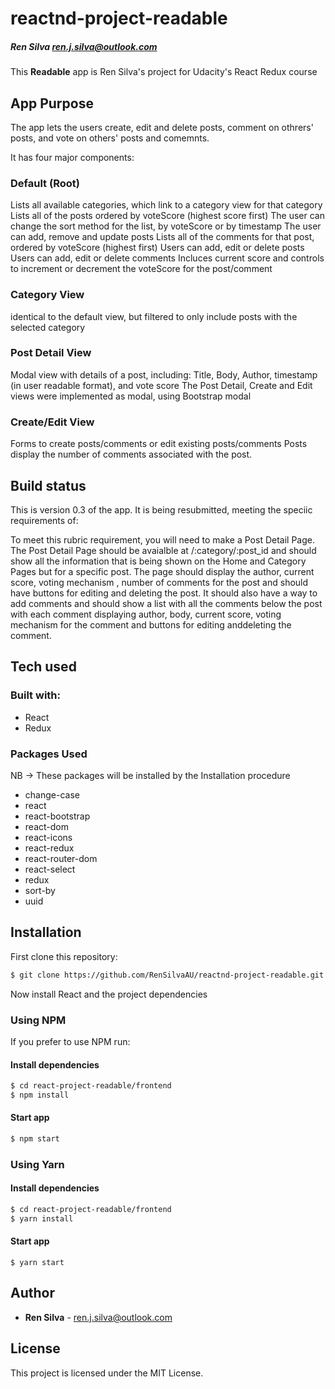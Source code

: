 # reactnd-project-readable

##### Ren Silva [ren.j.silva@outlook.com](mailto:ren.j.silva@outllook.com)
This **Readable** app is Ren Silva's  project for Udacity's React Redux course

## App Purpose

The app lets the users create, edit and delete posts, comment on othrers' posts, and vote on others' posts and comemnts.


It has four major components:

### Default (Root)
Lists all available categories, which link to a category view for that category
Lists all of the posts ordered by voteScore (highest score first)
The user can change the sort method for the list, by voteScore or by timestamp
The user can add, remove and update posts
Lists all of the comments for that post, ordered by voteScore (highest first)
Users can add, edit or delete posts
Users can add, edit or delete comments
Incluces current score and controls to increment or decrement the voteScore for the post/comment

### Category View
identical to the default view, but filtered to only include posts with the selected category

### Post Detail View
Modal view with details of a post, including: Title, Body, Author, timestamp (in user readable format), and vote score
The Post Detail, Create and Edit views were implemented as modal, using Bootstrap modal

### Create/Edit View
Forms to create posts/comments or edit existing posts/comments
Posts display the number of comments associated with the post.


## Build status

This is version 0.3 of the app. It is being resubmitted, meeting the speciic requirements of:

To meet this rubric requirement, you will need to make a Post Detail Page.
The Post Detail Page should be avaialble at /:category/:post_id and should show all the information that is being shown on the Home and Category Pages but for a specific post.
The page should display the author, current score, voting mechanism , number of comments for the post and should have buttons for editing and deleting the post.
It should also have a way to add comments and should show a list with all the comments below the post with each comment displaying author, body, current score, voting mechanism for the comment and buttons for editing anddeleting the comment.


## Tech used

### Built with:
- React
- Redux 

### Packages Used
NB -> These packages will be installed by the Installation procedure
- change-case
- react
- react-bootstrap
- react-dom
- react-icons
- react-redux
- react-router-dom
- react-select
- redux
- sort-by
- uuid

## Installation

First clone this repository:
```sh
$ git clone https://github.com/RenSilvaAU/reactnd-project-readable.git
```

Now install React and the project dependencies
### Using NPM
If you prefer to use NPM run:

#### Install dependencies
```sh
$ cd react-project-readable/frontend
$ npm install
```
#### Start app
```sh
$ npm start
```
### Using Yarn
#### Install dependencies
```sh
$ cd react-project-readable/frontend
$ yarn install
```
#### Start app
```
$ yarn start
```

## Author

* **Ren Silva** - [ren.j.silva@outlook.com](mailto:ren.j.silva@outllook.com)


## License

This project is licensed under the MIT License.